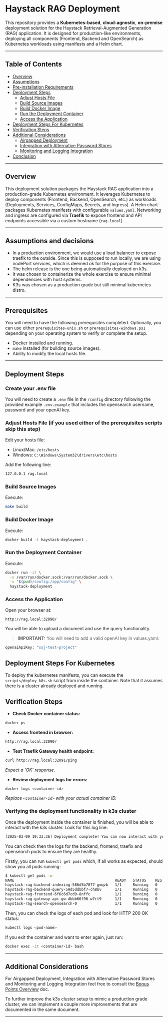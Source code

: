 # Haystack RAG Deployment

This repository provides a **Kubernetes-based**, **cloud-agnostic**, **on-premise** deployment solution for the Haystack Retrieval-Augmented Generation (RAG) application. It is designed for production-like environments, deploying all components (Frontend, Backend and OpenSearch) as Kubernetes workloads using manifests and a Helm chart.

---

## Table of Contents

- [Overview](#overview)
- [Assumptions](#assumptions)
- [Pre-installation Requirements](#pre-installation-requirements)
- [Deployment Steps](#deployment-steps)
  - [Adjust Hosts File](#adjust-hosts-file)
  - [Build Source Images](#build-source-images)
  - [Build Docker Image](#build-docker-image)
  - [Run the Deployment Container](#run-the-deployment-container)
  - [Access the Application](#access-the-application)
- [Deployment Steps For Kubernetes](#deployment-steps-for-kubernetes)
- [Verification Steps](#verification-steps)
- [Additional Considerations](#additional-considerations)
  - [Airgapped Deployment](#airgapped-deployment)
  - [Integration with Alternative Password Stores](#integration-with-alternative-password-stores)
  - [Monitoring and Logging Integration](#monitoring-and-logging-integration)
- [Conclusion](#conclusion)

---

## Overview

This deployment solution packages the Haystack RAG application into a production-grade Kubernetes environment. It leverages Kubernetes to deploy components (Frontend, Backend, OpenSearch, etc.) as workloads (Deployments, Services, ConfigMaps, Secrets, and Ingress). A Helm chart packages Kubernetes manifests with configurable `values.yaml`. Networking and ingress are configured via **Traefik** to expose frontend and API endpoints accessible via a custom hostname (`rag.local`).

---

## Assumptions and decisions
- In a production environment, we would use a load balancer to expose traefik to the outside. Since this is supposed to run locally, we are using nodePort services, which is deemed ok for the purpose of this exercise. 
- The helm release is the one being automatically deployed on k3s.
- It was chosen to containerize the whole exercise to ensure minimal dependencies with host systems.
- K3s was chosen as a production grade but still minimal kubernetes distro.

---

## Prerequisites

You will need to have the following prerequisites completed. Optionally, you can use either `prerequisites-unix.sh` or `prerequisites-windows.ps1` depending on your operating system to verify or complete the setup.

- Docker installed and running.
- `make` installed (for building source images).
- Ability to modify the local hosts file.

---

## Deployment Steps

### Create your .env file

You will need to create a `.env` file in the `/config` directory following the provided example `.env.example` that includes the opensearch username, password and your openAI key.

### Adjust Hosts File (if you used either of the prerequisites scripts skip this step)

Edit your hosts file:
- Linux/Mac: `/etc/hosts`
- Windows: `C:\Windows\System32\drivers\etc\hosts`

Add the following line:

```bash
127.0.0.1 rag.local
```

### Build Source Images

Execute:

```bash
make build
```

### Build Docker Image

Execute:

```bash
docker build -t haystack-deployment .
```

### Run the Deployment Container

Execute:

```bash
docker run -it \
  -v /var/run/docker.sock:/var/run/docker.sock \
  -v "$(pwd)/config:/app/config" \
  haystack-deployment
```

### Access the Application

Open your browser at:

```
http://rag.local:32090/ 
```

You will be able to upload a document and use the query functionality. 

>**IMPORTANT:** You will need to add a valid openAI key in values.yaml:
```bash
openaiApiKey: "ssj-test-project"
```

## Deployment Steps For Kubernetes
To deploy the kubernetes manifests, you can execute the `scripts/deploy_k8s.sh` script from inside the container. Note that it assumes there is a cluster already deployed and running.


## Verification Steps

- **Check Docker container status:**

```bash
docker ps
```

- **Access frontend in browser:**

```bash
http://rag.local:32090/
```

- **Test Traefik Gateway health endpoint:**

```bash
curl http://rag.local:32091/ping
```

*Expect a 'OK' response.*

- **Review deployment logs for errors:**

```bash
docker logs <container-id>
```

*Replace `<container-id>` with your actual container ID.*

### Verifying the deployment functionality in k3s cluster ###
Once the deployment inside the container is finished, you will be able to interact with the k3s cluster. Look for this log line:
```bash
[2025-03-09 19:33:36] Deployment complete! You can now interact with your cluster.
```

You can check then the logs for the backend, frontend, traefix and opensearch pods to ensure they are healthy.

Firstly, you can run `kubectl get pods` which, if all works as expected, should show you all pods running:
```bash
$ kubectl get pods -w
NAME                                             READY   STATUS    RESTARTS   AGE
haystack-rag-backend-indexing-586d5b7877-gmqzb   1/1     Running   0          2m14s
haystack-rag-backend-query-59d5ddbbf7-ch8bv      1/1     Running   0          2m14s
haystack-rag-frontend-6f6c6d7cd9-8nffc           1/1     Running   0          2m14s
haystack-rag-gateway-api-gw-dbbb66f96-w7rt9      1/1     Running   0          2m14s
haystack-rag-search-opensearch-0                 1/1     Running   0          2m14s
```

Then, you can check the logs of each pod and look for HTTP 200 OK status:
```bash
kubectl logs <pod-name>
```

If you exit the container and want to enter again, just run:
```bash
docker exec -it <container-id> bash
```

---

## Additional Considerations

For Airgapped Deployment, Integration with Alternative Password Stores and Monitoring and Logging Integration feel free to consult the [Bonus Points Overview](docs/bonus-points-overview.md) doc.

To further improve the k3s cluster setup to mimic a production grade cluster, we can implement a couple more improvements that are documented in the same document.

---
